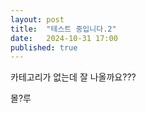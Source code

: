 ```yaml
---
layout: post
title:  "테스트 중입니다.2"
date:   2024-10-31 17:00
published: true
---
```


카테고리가 없는데 잘 나올까요???  

몰?루